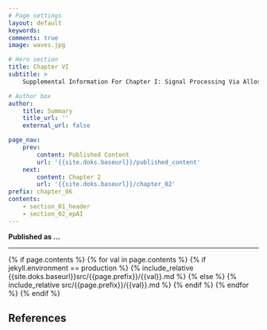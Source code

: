 ```yaml
---
# Page settings
layout: default
keywords:
comments: true
image: waves.jpg

# Hero section
title: Chapter VI 
subtitle: > 
    Supplemental Information For Chapter I: Signal Processing Via Allosteric Transcription Factors 

# Author box
author:
    title: Summary
    title_url: ''
    external_url: false

page_nav:
    prev:
        content: Published Content
        url: '{{site.doks.baseurl}}/published_content'
    next:
        content: Chapter 2
        url: '{{site.doks.baseurl}}/chapter_02'
prefix: chapter_06
contents:
    - section_01_header
    - section_02_epAI
---
```


**Published as ...**
<hr/>
{% if page.contents %}
{% for val in page.contents %}
{% if jekyll.environment == production %}
{% include_relative {{site.doks.baseurl}}src/{{page.prefix}}/{{val}}.md %}
{% else %}
{% include_relative src/{{page.prefix}}/{{val}}.md %}
{% endif %}
{% endfor %}
{% endif %}

## References